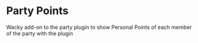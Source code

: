 # Party Points
Wacky add-on to the party plugin to show Personal Points of each member of the party with the plugin
